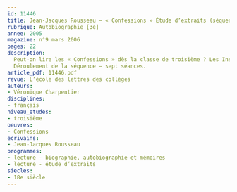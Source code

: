 ```yaml
---
id: 11446
title: Jean-Jacques Rousseau – « Confessions » Étude d’extraits (séquence)
rubrique: Autobiographie [3e]
annee: 2005
magazine: n°9 mars 2006
pages: 22
description: 
  Peut-on lire les « Confessions » dès la classe de troisième ? Les Instructions officielles conseillent la lecture des livres I et II dans le cadre d’une lecture cursive sur le genre autobiographique. Afin de donner une vue d’ensemble de la vie de l’écrivain, cet article propose la lecture cursive des douze livres dans la collection « Classiques abrégés ». L’étude en classe commence par mettre en évidence les caractéristiques de ce que l’on peut considérer comme la première autobiographie moderne. Plusieurs lectures analytiques permettent d’aborder trois des objectifs fondamentaux de la classe de troisième – l’argumentation, l’expression de soi et la prise en compte d’autrui. Mais les « Confessions »  peuvent aussi être lues comme un roman d’initiation – initiation amoureuse, parcours chaotique d’un jeune homme appelé à devenir l’un des écrivains les plus fameux de son siècle. Tels sont les axes du travail en classe dans un deuxième temps.
  Déroulement de la séquence – sept séances.
article_pdf: 11446.pdf
revue: L’école des lettres des collèges
auteurs:
- Véronique Charpentier
disciplines:
- français
niveau_etudes:
- troisième
oeuvres:
- Confessions
ecrivains:
- Jean-Jacques Rousseau
programmes:
- lecture - biographie, autobiographie et mémoires
- lecture - étude d’extraits
siecles:
- 18e siècle
---
```

